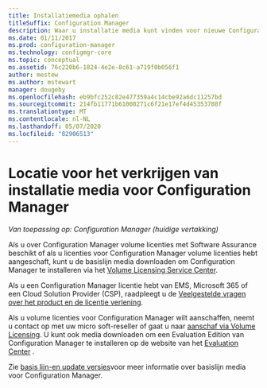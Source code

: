 ```yaml
---
title: Installatiemedia ophalen
titleSuffix: Configuration Manager
description: Waar u installatie media kunt vinden voor nieuwe Configuration Manager-installaties.
ms.date: 01/11/2017
ms.prod: configuration-manager
ms.technology: configmgr-core
ms.topic: conceptual
ms.assetid: 76c220b6-1824-4e2e-8c61-a719f0b056f1
author: mestew
ms.author: mstewart
manager: dougeby
ms.openlocfilehash: eb9bfc252c82e477359a4c14cbe92a6dc11257bd
ms.sourcegitcommit: 214fb11771b61008271c6f21e17ef4d45353788f
ms.translationtype: MT
ms.contentlocale: nl-NL
ms.lasthandoff: 05/07/2020
ms.locfileid: "82906513"
---
```

# <a name="where-to-get-installation-media-for-configuration-manager"></a>Locatie voor het verkrijgen van installatie media voor Configuration Manager

*Van toepassing op: Configuration Manager (huidige vertakking)*

Als u over Configuration Manager volume licenties met Software Assurance beschikt of als u licenties voor Configuration Manager volume licenties hebt aangeschaft, kunt u de basislijn media downloaden om Configuration Manager te installeren via het [Volume Licensing Service Center](https://www.microsoft.com/Licensing/servicecenter/default.aspx).   

Als u een Configuration Manager licentie hebt van EMS, Microsoft 365 of een Cloud Solution Provider (CSP), raadpleegt u de [Veelgestelde vragen over het product en de licentie verlening](../../../understand/product-and-licensing-faq.md#bkmk_csp).

Als u volume licenties voor Configuration Manager wilt aanschaffen, neemt u contact op met uw micro soft-reseller of gaat u naar [aanschaf via Volume Licensing](https://www.microsoft.com/Licensing/how-to-buy/how-to-buy.aspx). U kunt ook media downloaden om een Evaluation Edition van Configuration Manager te installeren op de website van het [Evaluation Center](https://www.microsoft.com/evalcenter/evaluate-system-center-configuration-manager-and-endpoint-protection) .

Zie [basis lijn-en update versies](../../manage/updates.md#bkmk_Baselines)voor meer informatie over basislijn media voor Configuration Manager.
